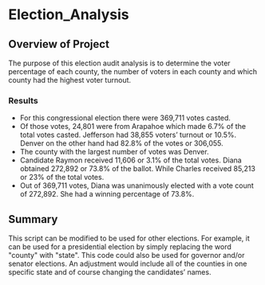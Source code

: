 # Election_Analysis

## Overview of Project
The purpose of this election audit analysis is to determine the voter percentage of each county, the number of voters in each county and which county had the highest voter turnout.

### Results
* For this congressional election there were 369,711 votes casted.
* Of those votes, 24,801 were from Arapahoe which made 6.7% of the total votes casted. Jefferson had 38,855 voters’ turnout or 10.5%. Denver on the other hand had 82.8% of the votes or 306,055.
* The county with the largest number of votes was Denver. 
* Candidate Raymon received 11,606 or 3.1% of the total votes. Diana obtained 272,892 or 73.8% of the ballot. While Charles received 85,213 or 23% of the total votes.
* Out of 369,711 votes, Diana was unanimously elected with a vote count of 272,892. She had a winning percentage of 73.8%.

## Summary
This script can be modified to be used for other elections. For example, it can be used for a presidential election by simply replacing the word "county" with "state". This code could also be used for governor and/or senator elections. An adjustment would include all of the counties in one specific state and of course changing the candidates’ names.
 
